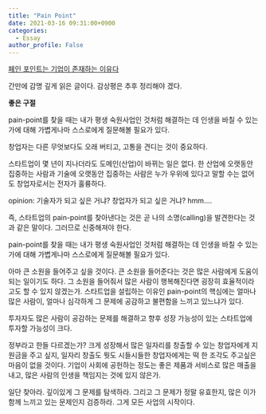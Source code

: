 ```yaml
---
title: "Pain Point"
date: 2021-03-16 09:31:00+0900
categories:
  - Essay
author_profile: False
---
```


[페인 포인트는 기업이 존재하는 이유다](https://wheerang.com/wheerang-news/?&bmode=view&idx=1592570&t=board)

간만에 감명 깊게 읽은 글이다. 감상평은 추후 정리해야 겠다. 

**좋은 구절**

pain-point를 찾을 때는 내가 평생 숙원사업인 것처럼 해결하는 데 인생을 바칠 수 있는가에 대해 가볍게나마 스스로에게 질문해볼 필요가 있다.

창업자는 다른 무엇보다도 오래 버티고, 고통을 견디는 것이 중요하다. 

스타트업이 몇 년이 지나더라도 도메인(산업)이 바뀌는 일은 없다. 한 산업에 오랫동안 집중하는 사람과 기술에 오랫동안 집중하는 사람은 누가 우위에 있다고 말할 수는 없어도 창업자로서는 전자가 훌륭하다. 

opinion: 기술자가 되고 싶은 거냐? 창업자가 되고 싶은 거냐? hmm....

즉, 스타트업의 pain-point를 찾아낸다는 것은 곧 나의 소명(calling)을 발견한다는 것과 같은 말이다. 그러므로 신중해져야 한다.

pain-point를 찾을 때는 내가 평생 숙원사업인 것처럼 해결하는 데 인생을 바칠 수 있는가에 대해 가볍게나마 스스로에게 질문해볼 필요가 있다.

아마 큰 소원을 들어주고 싶을 것이다. 큰 소원을 들어준다는 것은 많은 사람에게 도움이 되는 일이기도 하다. 그 소원을 들어줘서 많은 사람이 행복해진다면 굉장히 효율적이라고도 할 수 있지 않겠는가. 스타트업을 설립하는 이유인 pain-point의 핵심에는 얼마나 많은 사람이, 얼마나 심각하게 그 문제에 공감하고 불편함을 느끼고 있느냐가 있다.

투자자도 많은 사람이 공감하는 문제를 해결하고 향후 성장 가능성이 있는 스타트업에 투자할 가능성이 크다. 

정부라고 한들 다르겠는가? 크게 성장해서 많은 일자리를 창출할 수 있는 창업자에게 지원금을 주고 싶지, 일자리 창출도 뭣도 시들시들한 창업자에게는 떡 한 조각도 주고싶은 마음이 없을 것이다. 기업이 사회에 공헌하는 정도는 좋은 제품과 서비스로 많은 매출을 내고, 많은 사람의 인생을 책임지는 것에 있지 않은가.

일단 찾아라. 깊이있게 그 문제를 탐색하라. 그리고 그 문제가 정말 유효한지, 많은 이가 함께 느끼고 있는 문제인지 검증하라. 그게 모든 사업의 시작이다.